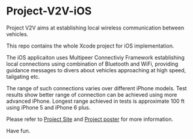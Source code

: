 # Project-V2V-iOS

Project V2V aims at establishing local wireless communication between vehicles.

This repo contains the whole Xcode project for iOS implementation.

The iOS applicaiton uses Multipeer Connectiviy Framework establishing local connections using combination of Bluetooth and WiFi,  providing guidance messages to divers about vehicles approaching at high speed, tailgating etc.

The range of such connections varies over different iPhone models. Test results show better range of connection can be achieved using more advanced iPhone. Longest range achieved in tests is approximate 100 ft using iPhone 5 and iPhone 6 plus. 

Please refer to [Project Site](http://sites.google.com/site/citizenvtov/home) and [Project poster](https://github.com/cctv2206/Project-V2V-iOS/blob/master/Project-V2V-Poster.pdf) for more information.

Have fun.
